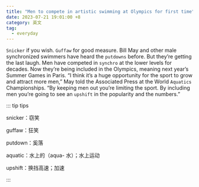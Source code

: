 ```yaml
---
title: "Men to compete in artistic swimming at Olympics for first time"
date: 2023-07-21 19:01:00 +8
category: 英文
tag:
  - everyday
---
```


`Snicker` if you wish. `Guffaw` for good measure. Bill May and other male synchronized swimmers have heard the `putdowns` before. But they’re getting the last laugh. Men have competed in `synchro` at the lower levels for decades. Now they’re being included in the Olympics, meaning next year’s Summer Games in Paris. “I think it’s a huge opportunity for the sport to grow and attract more men,” May told the Associated Press at the World `Aquatics` Championships. “By keeping men out you’re limiting the sport. By including men you’re going to see an `upshift` in the popularity and the numbers.”

::: tip tips

snicker：窃笑

guffaw：狂笑

putdown：奚落

aquatic：水上的（aqua- 水）；水上运动

upshift：换挡高速；加速

:::
